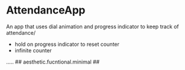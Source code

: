 # AttendanceApp
An app that uses dial animation and progress indicator to keep track of attendance/

+ hold on progress indicator to reset counter
+ infinite counter 


..... ## aesthetic.fucntional.minimal ##
